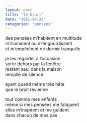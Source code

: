 ```yaml
---
layout: post
title: "le bruit"
date: "2021-04-25"
categories: "pensees"
---
```


des pensées m’habitent en multitude  
m’illuminent ou m’engourdissent  
et m’empêchent de dormir tranquille  

je les regarde, à l’occasion  
sortir dehors par la fenêtre  
restant seul dans la maison  
remplie de silence  

ayant quand même très hâte  
que le bruit revienne  

tout comme mes enfants  
même si mes pensées me fatiguent  
elles m’inspirent et me guident  
dans chacun de mes pas  
